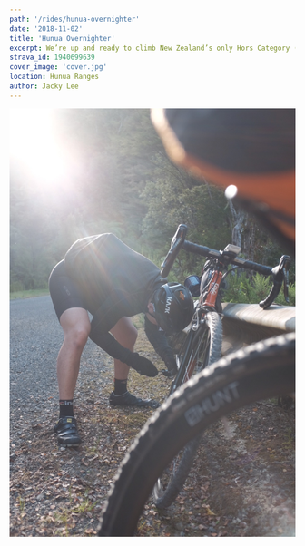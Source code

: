 ```yaml
---
path: '/rides/hunua-overnighter'
date: '2018-11-02'
title: 'Hunua Overnighter'
excerpt: We’re up and ready to climb New Zealand’s only Hors Category (HC) road. We were, and continue to be surprised that the Ohakune to Turoa climb is NZ’s only HC climb. When you think of all of the other mountain roads there are throughout NZ, it’s a little surprising.
strava_id: 1940699639
cover_image: 'cover.jpg'
location: Hunua Ranges
author: Jacky Lee
---
```


![test](cover.jpg 'asdf')
